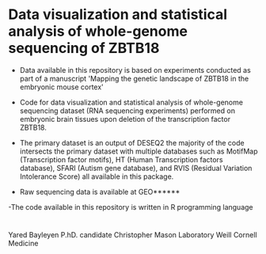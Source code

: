 # Data visualization and statistical analysis of whole-genome sequencing of ZBTB18


- Data available in this repository is based on experiments conducted as part of a manuscript 
'Mapping the genetic landscape of ZBTB18 in the embryonic mouse cortex'

- Code for data visualization and statistical analysis of whole-genome sequencing dataset (RNA sequencing 
experiments) performed on embryonic brain tissues upon deletion of the transcription factor ZBTB18.

- The primary dataset is an output of DESEQ2 the majority of the code intersects
the primary dataset with multiple databases such as MotifMap (Transcription factor motifs), HT (Human Transcription factors database), 
SFARI (Autism gene database), and RVIS (Residual Variation Intolerance Score) all available in this package. 

- Raw sequencing data is available at GEO******


-The code available in this repository is written in R programming language

#

Yared Bayleyen P.hD. candidate
Christopher Mason Laboratory
Weill Cornell Medicine
